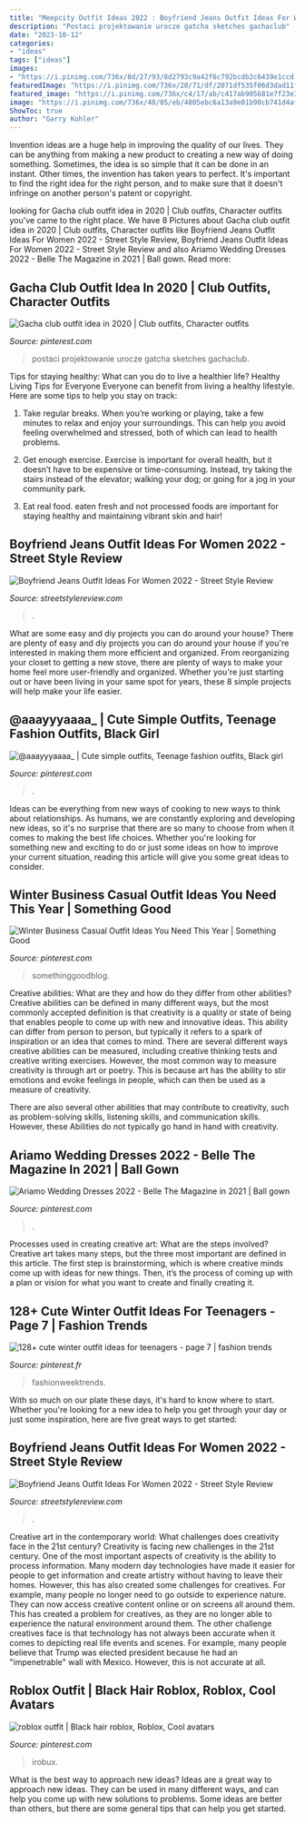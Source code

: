 ```yaml
---
title: "Meepcity Outfit Ideas 2022 : Boyfriend Jeans Outfit Ideas For Women 2022"
description: "Postaci projektowanie urocze gatcha sketches gachaclub"
date: "2023-10-12"
categories:
- "ideas"
tags: ["ideas"]
images:
- "https://i.pinimg.com/736x/8d/27/93/8d2793c9a42f6c792bcdb2c6439e1ccd.jpg"
featuredImage: "https://i.pinimg.com/736x/20/71/df/2071df535f06d3dad11fb5bb2f019cbf.jpg"
featured_image: "https://i.pinimg.com/736x/c4/17/ab/c417ab905681e7f23e3c4690e9d388b3.jpg"
image: "https://i.pinimg.com/736x/48/05/eb/4805ebc6a13a9e01b98cb741d4afd532.jpg"
ShowToc: true
author: "Garry Kohler"
---
```



Invention ideas are a huge help in improving the quality of our lives. They can be anything from making a new product to creating a new way of doing something. Sometimes, the idea is so simple that it can be done in an instant. Other times, the invention has taken years to perfect. It's important to find the right idea for the right person, and to make sure that it doesn't infringe on another person's patent or copyright.

	

		
looking for Gacha club outfit idea in 2020 | Club outfits, Character outfits you've came to the right place. We have 8 Pictures about Gacha club outfit idea in 2020 | Club outfits, Character outfits like Boyfriend Jeans Outfit Ideas For Women 2022 - Street Style Review, Boyfriend Jeans Outfit Ideas For Women 2022 - Street Style Review and also Ariamo Wedding Dresses 2022 - Belle The Magazine in 2021 | Ball gown. Read more:
		
    
## Gacha Club Outfit Idea In 2020 | Club Outfits, Character Outfits

<img loading=lazy src="https://i.pinimg.com/736x/48/05/eb/4805ebc6a13a9e01b98cb741d4afd532.jpg" onerror="this.onerror=null;this.src='https://tse1.mm.bing.net/th?id=OIP.fctN52acQcxwTO8uJFJawwHaHT&amp;pid=15.1';" alt="Gacha club outfit idea in 2020 | Club outfits, Character outfits">

_Source: pinterest.com_

>postaci projektowanie urocze gatcha sketches gachaclub. 

	

Tips for staying healthy: What can you do to live a healthier life?
Healthy Living Tips for Everyone
Everyone can benefit from living a healthy lifestyle. Here are some tips to help you stay on track:

1. Take regular breaks. When you’re working or playing, take a few minutes to relax and enjoy your surroundings. This can help you avoid feeling overwhelmed and stressed, both of which can lead to health problems.

2. Get enough exercise. Exercise is important for overall health, but it doesn’t have to be expensive or time-consuming. Instead, try taking the stairs instead of the elevator; walking your dog; or going for a jog in your community park.

3. Eat real food. eaten fresh and not processed foods are important for staying healthy and maintaining vibrant skin and hair!

    
## Boyfriend Jeans Outfit Ideas For Women 2022 - Street Style Review

<img loading=lazy src="https://streetstylereview.com/wp-content/uploads/2021/08/boyfriend-jeans-style-tips-to-wear-13.jpg" onerror="this.onerror=null;this.src='https://tse2.mm.bing.net/th?id=OIP.Iar-KBGUWEjaOmmFwCOO9QHaMl&amp;pid=15.1';" alt="Boyfriend Jeans Outfit Ideas For Women 2022 - Street Style Review">

_Source: streetstylereview.com_

>. 

	

What are some easy and diy projects you can do around your house?
There are plenty of easy and diy projects you can do around your house if you're interested in making them more efficient and organized. From reorganizing your closet to getting a new stove, there are plenty of ways to make your home feel more user-friendly and organized. Whether you're just starting out or have been living in your same spot for years, these 8 simple projects will help make your life easier.

    
## @aaayyyaaaa_ | Cute Simple Outfits, Teenage Fashion Outfits, Black Girl

<img loading=lazy src="https://i.pinimg.com/736x/7b/2c/32/7b2c32f0bceee0e54904b6586e14cb20.jpg" onerror="this.onerror=null;this.src='https://tse4.mm.bing.net/th?id=OIP.l4PRKFlL2-s8iHPbVywX0gHaKz&amp;pid=15.1';" alt="@aaayyyaaaa_ | Cute simple outfits, Teenage fashion outfits, Black girl">

_Source: pinterest.com_

>. 

	

Ideas can be everything from new ways of cooking to new ways to think about relationships. As humans, we are constantly exploring and developing new ideas, so it's no surprise that there are so many to choose from when it comes to making the best life choices. Whether you're looking for something new and exciting to do or just some ideas on how to improve your current situation, reading this article will give you some great ideas to consider.

    
## Winter Business Casual Outfit Ideas You Need This Year | Something Good

<img loading=lazy src="https://i.pinimg.com/736x/e9/15/01/e91501901a73a76f8ca12a2fbdf03ca2.jpg" onerror="this.onerror=null;this.src='https://tse2.mm.bing.net/th?id=OIP.zNR1AusmUSNOyYYiXXWNDgHaLF&amp;pid=15.1';" alt="Winter Business Casual Outfit Ideas You Need This Year | Something Good">

_Source: pinterest.com_

>somethinggoodblog. 

	

Creative abilities: What are they and how do they differ from other abilities?
Creative abilities can be defined in many different ways, but the most commonly accepted definition is that creativity is a quality or state of being that enables people to come up with new and innovative ideas. This ability can differ from person to person, but typically it refers to a spark of inspiration or an idea that comes to mind.
There are several different ways creative abilities can be measured, including creative thinking tests and creative writing exercises. However, the most common way to measure creativity is through art or poetry. This is because art has the ability to stir emotions and evoke feelings in people, which can then be used as a measure of creativity.

There are also several other abilities that may contribute to creativity, such as problem-solving skills, listening skills, and communication skills. However, these Abilities do not typically go hand in hand with creativity.

    
## Ariamo Wedding Dresses 2022 - Belle The Magazine In 2021 | Ball Gown

<img loading=lazy src="https://i.pinimg.com/736x/8d/27/93/8d2793c9a42f6c792bcdb2c6439e1ccd.jpg" onerror="this.onerror=null;this.src='https://tse4.mm.bing.net/th?id=OIP.dCsYdU-pJXX2tof2PFHpdAHaOR&amp;pid=15.1';" alt="Ariamo Wedding Dresses 2022 - Belle The Magazine in 2021 | Ball gown">

_Source: pinterest.com_

>. 

	

Processes used in creating creative art: What are the steps involved?
Creative art takes many steps, but the three most important are defined in this article. The first step is brainstorming, which is where creative minds come up with ideas for new things. Then, it’s the process of coming up with a plan or vision for what you want to create and finally creating it.

    
## 128+ Cute Winter Outfit Ideas For Teenagers - Page 7 | Fashion Trends

<img loading=lazy src="https://i.pinimg.com/736x/20/71/df/2071df535f06d3dad11fb5bb2f019cbf.jpg" onerror="this.onerror=null;this.src='https://tse4.mm.bing.net/th?id=OIP.w1yOs7Ww8LqwblWelhMQ4QHaKw&amp;pid=15.1';" alt="128+ cute winter outfit ideas for teenagers - page 7 | fashion trends">

_Source: pinterest.fr_

>fashionweektrends. 

	

With so much on our plate these days, it's hard to know where to start. Whether you're looking for a new idea to help you get through your day or just some inspiration, here are five great ways to get started: 

    
## Boyfriend Jeans Outfit Ideas For Women 2022 - Street Style Review

<img loading=lazy src="https://streetstylereview.com/wp-content/uploads/2021/08/boyfriend-jeans-style-tips-to-wear-19.jpg" onerror="this.onerror=null;this.src='https://tse3.mm.bing.net/th?id=OIP.dXfr4zyLKCPeyze32mS2HQHaLp&amp;pid=15.1';" alt="Boyfriend Jeans Outfit Ideas For Women 2022 - Street Style Review">

_Source: streetstylereview.com_

>. 

	

Creative art in the contemporary world: What challenges does creativity face in the 21st century?
Creativity is facing new challenges in the 21st century. One of the most important aspects of creativity is the ability to process information. Many modern day technologies have made it easier for people to get information and create artistry without having to leave their homes. However, this has also created some challenges for creatives. For example, many people no longer need to go outside to experience nature. They can now access creative content online or on screens all around them. This has created a problem for creatives, as they are no longer able to experience the natural environment around them. The other challenge creatives face is that technology has not always been accurate when it comes to depicting real life events and scenes. For example, many people believe that Trump was elected president because he had an "impenetrable" wall with Mexico. However, this is not accurate at all.

    
## Roblox Outfit | Black Hair Roblox, Roblox, Cool Avatars

<img loading=lazy src="https://i.pinimg.com/736x/c4/17/ab/c417ab905681e7f23e3c4690e9d388b3.jpg" onerror="this.onerror=null;this.src='https://tse3.mm.bing.net/th?id=OIP.xcQoLF67MFXpS7v141XZewHaJ3&amp;pid=15.1';" alt="roblox outfit | Black hair roblox, Roblox, Cool avatars">

_Source: pinterest.com_

>irobux. 

	

What is the best way to approach new ideas?
Ideas are a great way to approach new ideas. They can be used in many different ways, and can help you come up with new solutions to problems. Some ideas are better than others, but there are some general tips that can help you get started.

